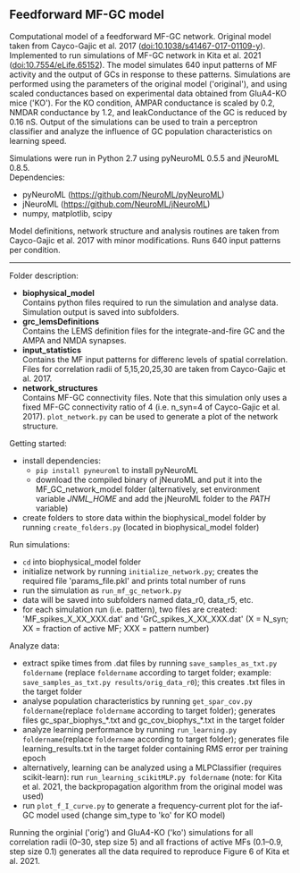 ## Feedforward MF-GC model

Computational model of a feedforward MF-GC network. Original model taken from Cayco-Gajic et al. 2017 ([doi:10.1038/s41467-017-01109-y](https://dx.doi.org/10.1038/s41467-017-01109-y)). Implemented to run simulations of MF-GC network in Kita et al. 2021 ([doi:10.7554/eLife.65152](https://elifesciences.org/articles/65152)). The model simulates 640 input patterns of MF activity and the output of GCs in response to these patterns. Simulations are performed using the parameters of the original model ('original'), and using scaled conductances based on experimental data obtained from GluA4-KO mice ('KO'). For the KO condition, AMPAR conductance is scaled by 0.2, NMDAR conductance by 1.2, and leakConductance of the  GC is reduced by 0.16 nS. Output of the simulations can be used to train a perceptron classifier and analyze the influence of GC population characteristics on learning speed.  
  
Simulations were run in Python 2.7 using pyNeuroML 0.5.5 and jNeuroML 0.8.5.  
Dependencies:  
* pyNeuroML (https://github.com/NeuroML/pyNeuroML)  
* jNeuroML (https://github.com/NeuroML/jNeuroML)  
* numpy, matplotlib, scipy  
  
Model definitions, network structure and analysis routines are taken from Cayco-Gajic et al. 2017 with minor modifications. Runs 640 input patterns per condition.
  
  ---
Folder description:  
* __biophysical_model__  
Contains python files required to run the simulation and analyse data. Simulation output is saved into subfolders.
* __grc_lemsDefinitions__  
Contains the LEMS definition files for the integrate-and-fire GC and the AMPA and NMDA synapses.
* __input_statistics__  
Contains the MF input patterns for differenc levels of spatial correlation. Files for correlation radii of 5,15,20,25,30 are taken from Cayco-Gajic et al. 2017.
* __network_structures__  
Contains MF-GC connectivity files. Note that this simulation only uses a fixed MF-GC connectivity ratio of 4 (i.e. n_syn=4 of Cayco-Gajic et al. 2017). `plot_network.py` can be used to generate a plot of the network structure.  
  
Getting started:  
* install dependencies:  
  * `pip install pyneuroml` to install pyNeuroML
  * download the compiled binary of jNeuroML and put it into the MF_GC_network_model folder (alternatively, set environment variable _JNML_HOME_ and add the jNeuroML folder to the _PATH_ variable)
* create folders to store data within the biophysical_model folder by running `create_folders.py` (located in biophysical_model folder)  

Run simulations:  
* `cd` into biophysical_model folder  
* initialize network by running `initialize_network.py`; creates the required file 'params_file.pkl' and prints total number of runs  
* run the simulation as `run_mf_gc_network.py`  
* data will be saved into subfolders named data_r0, data_r5, etc. 
* for each simulation run (i.e. pattern), two files are created: 'MF_spikes_X_XX_XXX.dat' and 'GrC_spikes_X_XX_XXX.dat' (X = N_syn; XX = fraction of active MF; XXX = pattern number)
  
Analyze data:  
* extract spike times from .dat files by running `save_samples_as_txt.py foldername` (replace `foldername` according to target folder; example: `save_samples_as_txt.py results/orig_data_r0`); this creates .txt files in the target folder   
* analyse population characteristics by running `get_spar_cov.py foldername`(replace `foldername` according to target folder); generates files gc_spar_biophys_\*.txt and gc_cov_biophys_\*.txt in the target folder  
* analyze learning performance by running `run_learning.py foldername`(replace `foldername` according to target folder); generates file learning_results.txt in the target folder containing RMS error per training epoch  
* alternatively, learning can be analyzed using a MLPClassifier (requires scikit-learn): run `run_learning_scikitMLP.py foldername` (note: for Kita et al. 2021, the backpropagation algorithm from the original model was used)  
* run `plot_f_I_curve.py` to generate a frequency-current plot for the iaf-GC model used (change sim_type to 'ko' for KO model)  

Running the orginial ('orig') and GluA4-KO ('ko') simulations for all correlation radii (0–30, step size 5) and all fractions of active MFs (0.1–0.9, step size 0.1) generates all the data required to reproduce Figure 6 of Kita et al. 2021. 
